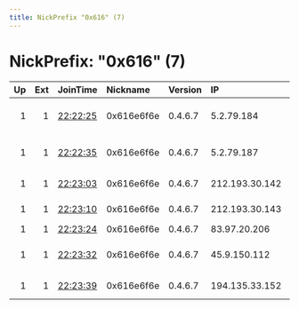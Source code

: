 ```yaml
---
title: NickPrefix "0x616" (7)
---
```


# NickPrefix: "0x616" (7)

|   Up |   Ext | JoinTime                                                                                            | Nickname   | Version   | IP             | AS                            | CC   |   ORp |   Dirp | OS    | Contact                  |   eFamMembers |
|-----:|------:|:----------------------------------------------------------------------------------------------------|:-----------|:----------|:---------------|:------------------------------|:-----|------:|-------:|:------|:-------------------------|--------------:|
|    1 |     1 | [22:22:25](https://metrics.torproject.org/rs.html#details/3419CB35C78F28E8C7EDD6FC94C65F5DADC74CED) | 0x616e6f6e | 0.4.6.7   | 5.2.79.184     | The Infrastructure Group B.V. | nl   |   443 |      0 | Linux | g774i12a2@protonmail.com |             7 |
|    1 |     1 | [22:22:35](https://metrics.torproject.org/rs.html#details/814618532BC7B0303ECCDC09B8C16FEB3A4896B3) | 0x616e6f6e | 0.4.6.7   | 5.2.79.187     | The Infrastructure Group B.V. | nl   |   443 |      0 | Linux | g774i12a2@protonmail.com |             7 |
|    1 |     1 | [22:23:03](https://metrics.torproject.org/rs.html#details/2B4DC897554FC8543B738AD6FE431F2208569C67) | 0x616e6f6e | 0.4.6.7   | 212.193.30.142 | Des Capital B.V.              | nl   |   443 |      0 | Linux | g774i12a2@protonmail.com |             7 |
|    1 |     1 | [22:23:10](https://metrics.torproject.org/rs.html#details/D8C175B00AD010DF2F33A6B0E340FDBDD8319D3E) | 0x616e6f6e | 0.4.6.7   | 212.193.30.143 | Des Capital B.V.              | nl   |   443 |      0 | Linux | g774i12a2@protonmail.com |             7 |
|    1 |     1 | [22:23:24](https://metrics.torproject.org/rs.html#details/499F3619F4A32694E2A8A67627F191ED89A48C65) | 0x616e6f6e | 0.4.6.7   | 83.97.20.206   | M247 Ltd                      | ro   |   443 |      0 | Linux | g774i12a2@protonmail.com |             7 |
|    1 |     1 | [22:23:32](https://metrics.torproject.org/rs.html#details/A8F3C1C228B4EC555C9BDDD74D5B380D68F98525) | 0x616e6f6e | 0.4.6.7   | 45.9.150.112   | Nice IT Services Group Inc.   | ch   |   443 |      0 | Linux | g774i12a2@protonmail.com |             7 |
|    1 |     1 | [22:23:39](https://metrics.torproject.org/rs.html#details/6A0F0AE61D23B230145C010FB5B9AE057FF04415) | 0x616e6f6e | 0.4.6.7   | 194.135.33.152 | IP Connect Inc                | gb   |   443 |      0 | Linux | g774i12a2@protonmail.com |             7 |
